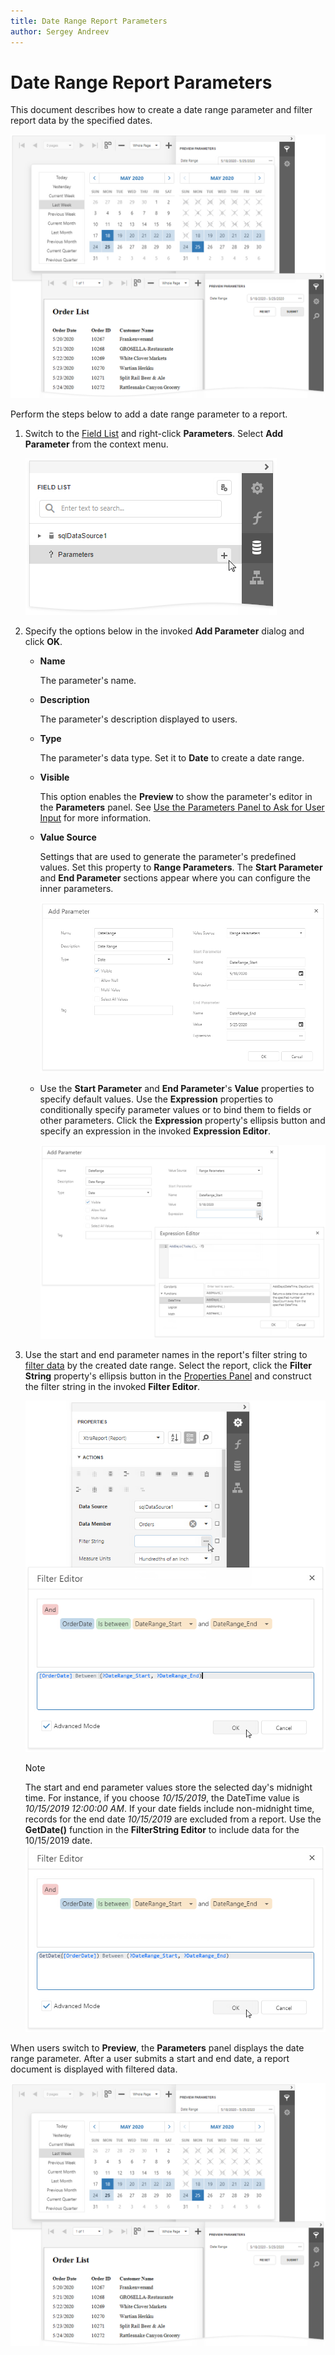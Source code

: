 ```yaml
---
title: Date Range Report Parameters
author: Sergey Andreev
---
```

# Date Range Report Parameters

This document describes how to create a date range parameter and filter report data by the specified dates.

![A date range parameter's editor in Preview](../../../../images/eurd-web-date-ranges-parameters-panel.png)

Perform the steps below to add a date range parameter to a report.

1. Switch to the [Field List](../../report-designer-tools/ui-panels/field-list.md) and right-click **Parameters**. Select **Add Parameter** from the context menu.

    ![Add Parameter](../../../../images/eurd-web-date-ranges-add-param.png)

1. Specify the options below in the invoked **Add Parameter** dialog and click **OK**.

    - **Name**

        The parameter's name.
        
    - **Description**

        The parameter's description displayed to users.

    - **Type**

        The parameter's data type. Set it to **Date** to create a date range.

    - **Visible**

        This option enables the **Preview** to show the parameter's editor in the **Parameters** panel. See [Use the Parameters Panel to Ask for User Input](create-a-report-parameter.md#use-the-parameters-panel-to-ask-for-user-input) for more information.

    - **Value Source**
    
        Settings that are used to generate the parameter's predefined values. Set this property to **Range Parameters**. The **Start Parameter** and **End Parameter** sections appear where you can configure the inner parameters.

        ![Add Parameter Dialog](../../../../images/eurd-web-date-ranges-add-param-dialog.png)

    - Use the **Start Parameter** and **End Parameter**'s **Value** properties to specify default values. Use the **Expression** properties to conditionally specify parameter values or to bind them to fields or other parameters. Click the **Expression** property's ellipsis button and specify an expression in the invoked **Expression Editor**.

        ![value-expression](../../../../images/eurd-web-date-ranges-value-expression.png)

1. Use the start and end parameter names in the report's filter string to [filter data](../filter-data/filter-data-at-the-report-level.md) by the created date range. Select the report, click the **Filter String** property's ellipsis button in the [Properties Panel](../../report-designer-tools/ui-panels/properties-panel.md) and construct the filter string in the invoked **Filter Editor**.

    ![Filter String](../../../../images/eurd-web-date-ranges-filterstring.png)

    > [!NOTE]
    > The start and end parameter values store the selected day's midnight time. For instance, if you choose _10/15/2019_, the DateTime value is _10/15/2019 12:00:00 AM_. If your date fields include non-midnight time, records for the end date _10/15/2019_ are excluded from a report. Use the **GetDate()** function in the **FilterString Editor** to include data for the 10/15/2019 date.  
    > ![Filter String - GetDate](../../../../images/eurd-web-date-ranges-filterstring-getdate.png)

When users switch to **Preview**, the **Parameters** panel displays the date range parameter. After a user submits a start and end date, a report document is displayed with filtered data.

![A date range parameter's editor in Preview](../../../../images/eurd-web-date-ranges-parameters-panel.png)
